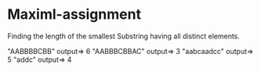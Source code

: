 # Maximl-assignment
Finding the length of the smallest Substring having all distinct elements.

"AABBBBCBB"   output=> 6 
"AABBBCBBAC" output=> 3 
"aabcaadcc"  output=> 5
"addc"  output=> 4
